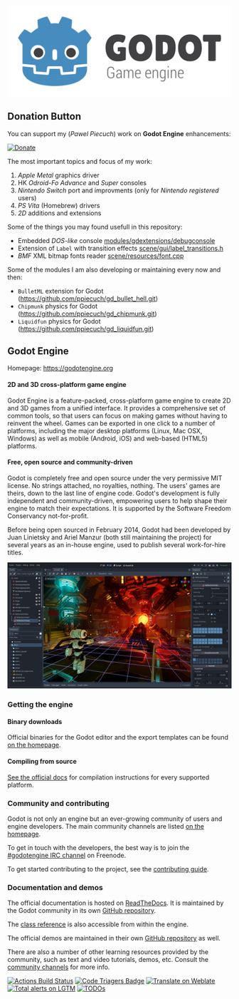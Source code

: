 [![Godot Engine logo](/logo.png)](https://godotengine.org)

## Donation Button

You can support my (_Pawel Piecuch_) work on __Godot Engine__ enhancements:

[![Donate](https://img.shields.io/badge/Donate-PayPal-green.svg)](https://www.paypal.com/donate?business=6QXS8MBPKBTTN&item_name=Improving+and+enhancing+Godot+Engine.&currency_code=USD)

The most important topics and focus of my work:

  1. _Apple Metal_ graphics driver
  2. HK _Odroid-Fo Advance_ and _Super_ consoles
  3. _Nintendo Switch_ port and improvments (only for _Nintendo registered_ users)
  4.  _PS Vita_ (Homebrew) drivers
  5. _2D_ additions and extensions

Some of the things you may found usefull in this repository:

  * Embedded _DOS-like_ console [modules/gdextensions/debugconsole](modules/gdextensions/debugconsole)
  * Extension of ```Label``` with transition effects [scene/gui/label_transitions.h](scene/gui/label_transitions.h)
  * _BMF_ XML bitmap fonts reader [scene/resources/font.cpp](https://github.com/ppiecuch/godot/blob/master/scene/resources/font.cpp#L211)

Some of the modules I am also developing or maintaining every now and then:

  * ```BulletML``` extension for Godot (https://github.com/ppiecuch/gd_bullet_hell.git)
  * ```Chipmunk``` physics for Godot (https://github.com/ppiecuch/gd_chipmunk.git)
  * ```Liquidfun``` physics for Godot (https://github.com/ppiecuch/gd_liquidfun.git)

## Godot Engine

Homepage: https://godotengine.org

#### 2D and 3D cross-platform game engine

Godot Engine is a feature-packed, cross-platform game engine to create 2D and
3D games from a unified interface. It provides a comprehensive set of common
tools, so that users can focus on making games without having to reinvent the
wheel. Games can be exported in one click to a number of platforms, including
the major desktop platforms (Linux, Mac OSX, Windows) as well as mobile
(Android, iOS) and web-based (HTML5) platforms.

#### Free, open source and community-driven

Godot is completely free and open source under the very permissive MIT license.
No strings attached, no royalties, nothing. The users' games are theirs, down
to the last line of engine code. Godot's development is fully independent and
community-driven, empowering users to help shape their engine to match their
expectations. It is supported by the Software Freedom Conservancy
not-for-profit.

Before being open sourced in February 2014, Godot had been developed by Juan
Linietsky and Ariel Manzur (both still maintaining the project) for several
years as an in-house engine, used to publish several work-for-hire titles.

![Screenshot of a 3D scene in Godot Engine](https://raw.githubusercontent.com/godotengine/godot-design/master/screenshots/editor_tps_demo_1920x1080.jpg)

### Getting the engine

#### Binary downloads

Official binaries for the Godot editor and the export templates can be found
[on the homepage](https://godotengine.org/download).

#### Compiling from source

[See the official docs](https://docs.godotengine.org/en/latest/development/compiling/)
for compilation instructions for every supported platform.

### Community and contributing

Godot is not only an engine but an ever-growing community of users and engine
developers. The main community channels are listed [on the homepage](https://godotengine.org/community).

To get in touch with the developers, the best way is to join the
[#godotengine IRC channel](https://webchat.freenode.net/?channels=godotengine)
on Freenode.

To get started contributing to the project, see the [contributing guide](CONTRIBUTING.md).

### Documentation and demos

The official documentation is hosted on [ReadTheDocs](https://docs.godotengine.org).
It is maintained by the Godot community in its own [GitHub repository](https://github.com/godotengine/godot-docs).

The [class reference](https://docs.godotengine.org/en/latest/classes/)
is also accessible from within the engine.

The official demos are maintained in their own [GitHub repository](https://github.com/godotengine/godot-demo-projects)
as well.

There are also a number of other learning resources provided by the community,
such as text and video tutorials, demos, etc. Consult the [community channels](https://godotengine.org/community)
for more info.

[![Actions Build Status](https://github.com/godotengine/godot/workflows/Godot/badge.svg?branch=master)](https://github.com/godotengine/godot/actions)
[![Code Triagers Badge](https://www.codetriage.com/godotengine/godot/badges/users.svg)](https://www.codetriage.com/godotengine/godot)
[![Translate on Weblate](https://hosted.weblate.org/widgets/godot-engine/-/godot/svg-badge.svg)](https://hosted.weblate.org/engage/godot-engine/?utm_source=widget)
[![Total alerts on LGTM](https://img.shields.io/lgtm/alerts/g/godotengine/godot.svg?logo=lgtm&logoWidth=18)](https://lgtm.com/projects/g/godotengine/godot/alerts)
[![TODOs](https://badgen.net/https/api.tickgit.com/badgen/github.com/godotengine/godot)](https://www.tickgit.com/browse?repo=github.com/godotengine/godot)
